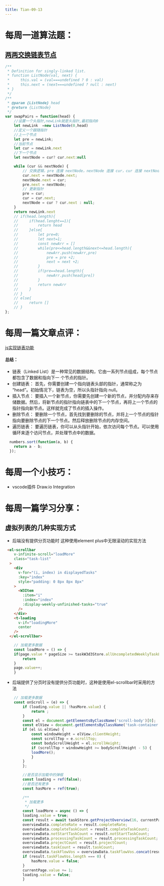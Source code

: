 ```yaml
---
title: Tian-09-13
---
```


# 每周一道算法题：
## [两两交换链表节点](https://leetcode.cn/problems/swap-nodes-in-pairs/description/)
```JavaScript
/**
 * Definition for singly-linked list.
 * function ListNode(val, next) {
 *     this.val = (val===undefined ? 0 : val)
 *     this.next = (next===undefined ? null : next)
 * }
 */
/**
 * @param {ListNode} head
 * @return {ListNode}
 */
var swapPairs = function(head) {
    //设置一个头指针,newLink就是头指针,最初指向0
    let newLink  =new ListNode(0,head)
    //定义一个跟随指针
    //上一个节点
    let pre = newLink;
    //当前节点
    let cur = newLink.next 
    //下一个节点
    let nextNode = cur? cur.next:null

    while (cur && nextNode) {
        // 交换逻辑，pre 连接 nextNode，nextNode 连接 cur，cur 连接 nextNode 的 next
        cur.next = nextNode.next; 
        nextNode.next = cur;     
        pre.next = nextNode;  
        // 更新指针
        pre = cur;              
        cur = cur.next;          
        nextNode = cur ? cur.next : null; 
    }
    return newLink.next
    // if(head.length){
    //     if(head.lenght==1){
    //         return head
    //     }else{
    //         let pre=0;
    //         let next=1;
    //         const newArr = []
    //         while(pre<=head.length&&next<=head.length){
    //             newArr.push(newArr,pre)
    //             pre = pre +2;
    //             next = next +2;
    //         }
    //         if(pre==head.length){
    //             newArr.push(head[pre])
    //         }
    //         return newArr
    //     }
    // }
    // else{
    //     return []
    // }
};

```

# 每周一篇文章点评：
[js实现链表功能](https://blog.csdn.net/qq_37255976/article/details/134462191)

#### 总结：
  - 链表（Linked List）是一种常见的数据结构，它由一系列节点组成，每个节点都包含了数据和指向下一 个节点的指针。
  - 创建链表： 首先，你需要创建一个指向链表头部的指针，通常称之为 “head”。初始情况下，链表为空，所以头指针指向 null。
  - 插入节点： 要插入一个新节点，你需要先创建一个新的节点，并分配内存来存储数据。然后，将新节点的指针指向链表中的下一个节点，再将上一个节点的指针指向新节点。这样就完成了节点的插入操作。
  - 删除节点： 要删除一个节点，首先找到要删除的节点，并将上一个节点的指针指向要删除节点的下一个节点。然后释放删除节点的内存空间。
  - 遍历链表： 要遍历链表，你可以从头指针开始，依次访问每个节点。可以使用循环来逐个访问节点，并处理节点中的数据。

```JavaScript
  numbers.sort(function(a, b) {
    return a - b;
  });
```

# 每周一个小技巧：
- vscode插件 Draw.io Integration 

# 每周一篇学习分享：
## 虚拟列表的几种实现方式
- 后端没有提供分页功能时 这种使用element plus中无限滚动的实现方法
```Html
 <el-scrollbar
    v-infinite-scroll="loadMore"
    class="task-list"
  >
    <div
      v-for="(i, index) in displayedTasks"
      :key="index"
      style="padding: 0 8px 8px 8px"
    >
      <W3Item
        :item="i"
        :index="index"
        :display-weekly-unfinished-tasks="true"
      />
    </div>
    <t-loading
      v-if="loadingMore"
      center
    />
  </el-scrollbar>
```
```javascript
    // 加载更多数据
    const loadMore = () => {
    if(page.value * pageSize >= taskW3d3Store.allUncompletedWeeklyTaskList.length) {
        return
    }
    page.value++;
    }
```
- 后端提供了分页时没有提供分页功能时，这种是使用el-scrollbar时采用的方法
```javascript
    // 加载更多数据
    const onScroll = (e) => {
        if (loading.value || !hasMore.value) {
            return ;
        }
        const el = document.getElementsByClassName('scroll-body')[0];
        const elView = document.getElementsByClassName('task-container')[0];
        if (el && elView) {
            const windowHeight = elView.clientHeight;
            const scrollTop = e.scrollTop;
            const bodyScrollHeight = el.scrollHeight;
            if (scrollTop + windowHeight >= bodyScrollHeight - 5) {
            loadMore();
            }
        }
        };

        //是否显示加载中的弹框
        const loading = ref(false);
        //是否还有更多
        const hasMore = ref(true);

        /**
         * 加载更多
         */
        const loadMore = async () => {
        loading.value = true;
        const result = await taskStore.getProjectOverview(16, currentPage.value, formData.title, formData.completeStatus.join(','));
        overviewData.completeRate = result.completeRate;
        overviewData.completeTaskCount = result.completeTaskCount;
        overviewData.notStartTaskCount = result.notStartTaskCount;
        overviewData.processingTaskCount = result.processingTaskCount;
        overviewData.projectCount = result.projectCount;
        overviewData.taskCount = result.taskCount;
        overviewData.taskFlowVos = overviewData.taskFlowVos.concat(result.taskFlowVos);
        if (result.taskFlowVos.length === 0) {
            hasMore.value = false;
        }
        currentPage.value += 1;
        loading.value = false;
        }
```
